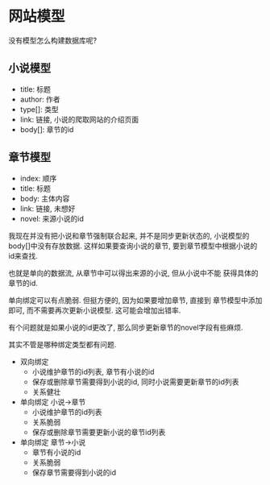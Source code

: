 # 网站模型

没有模型怎么构建数据库呢?

## 小说模型
* title: 标题
* author: 作者
* type[]: 类型
* link: 链接, 小说的爬取网站的介绍页面
* body[]: 章节的id


## 章节模型
* index: 顺序
* title: 标题
* body: 主体内容
* link: 链接, 未想好
* novel: 来源小说的id

我现在并没有把小说和章节强制联合起来, 并不是同步更新状态的, 
小说模型的body[]中没有存放数据. 这样如果要查询小说的章节, 
要到章节模型中根据小说的id来查找.

也就是单向的数据流, 从章节中可以得出来源的小说, 但从小说中不能
获得具体的章节的id. 

单向绑定可以有点脆弱. 但挺方便的, 因为如果要增加章节, 直接到
章节模型中添加即可, 而不需要再次更新小说模型. 这可能会增加出错率.

有个问题就是如果小说的id更改了, 那么同步更新章节的novel字段有些麻烦.

其实不管是哪种绑定类型都有问题. 

* 双向绑定
  * 小说维护章节的id列表, 章节有小说的id
  * 保存或删除章节需要得到小说的id, 同时小说需要更新章节的id列表
  * 关系健壮
* 单向绑定 小说->章节
  * 小说维护章节的id列表
  * 关系脆弱
  * 保存或删除章节需要更新小说的章节id列表
* 单向绑定 章节->小说
  * 章节有小说的id
  * 关系脆弱
  * 保存章节需要得到小说的id


